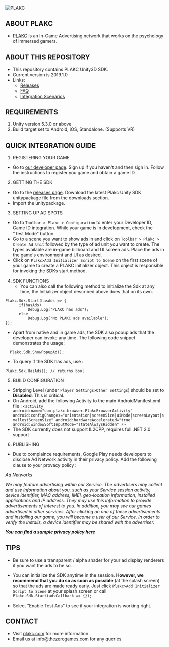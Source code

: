 ![PLAKC](http://plakc.ninja/images/plakc.png)

## ABOUT PLAKC
* [PLAKC](http://www.plakc.com) is an In-Game Advertising network that works on the psychology of immersed gamers.  

## ABOUT THIS REPOSITORY 
+ This repository contains PLAKC Unity3D SDK.
+ Current version is 2019.1.0  
+ Links:
    - [Releases](https://github.com/Plakc/plakc-unity/releases)  
    - [FAQ](https://github.com/Plakc/plakc-unity/wiki/FAQ)  
    - [Integration Scenarios](https://github.com/Plakc/plakc-unity/wiki/Integration-Scenarios)
    
## REQUIREMENTS ##
1. Unity version 5.3.0 or above    
2. Build target set to Android, iOS, Standalone. (Supports VR)  
  
## QUICK INTEGRATION GUIDE ##

1. REGISTERING YOUR GAME
  + Go to [our developer page](http://www.plakc.ninja). Sign up if you haven't and then sign in. Follow the instructions to register you game and obtain a game ID.
    
2. GETTING THE SDK
  + Go to the [releases page](https://github.com/Plakc/plakc-unity/releases/latest). Download the latest Plakc Unity SDK unitypackage file from the downloads section.  
  + Import the unitypackage.  
	
3. SETTING UP AD SPOTS
  + Go to `Toolbar > Plakc > Configuration` to enter your Developer ID, Game ID integration. While your game is in development, check the "Test Mode" button. 
  + Go to a scene you want to show ads in and click on `Toolbar > Plakc > Create Ad Unit` followed by the type of ad unit you want to create. The types available are in-game billboard and UI screen ads. Place the ads in the game's environment and UI as desired.
  + Click on `Plakc>Add Initializer Script to Scene` on the first scene of your game to create a PLAKC initializer object. This onject is responsible for invoking the SDKs start method.      	
  
4. SDK FUNCTIONS
    + You can also call the following method to initialize the Sdk at any time, the Initializer object described above does that on its own.  
  ```
  Plakc.Sdk.Start(hasAds => {
        if(hasAds)
            Debug.Log("PLAKC has ads");
        else
            Debug.Log("No PLAKC ads available");  
  });
  ``` 
  + Apart from native and in game ads, the SDK also popup ads that the developer can invoke any time. The following code snippet demonstrates the usage:  
  ```
    Plakc.Sdk.ShowPopupAd();
  ```
  + To query if the SDK has ads, use :  
  ```
  Plakc.Sdk.HasAds(); // returns bool
  ```
  
5. BUILD CONFIGURATION
  - Stripping Level (under `Player Settings>Other Settings`) should be set to **Disabled**. This is critical.  
  - On Android, add the following Activity to the main AndroidManifest.xml file : `<activity android:name="com.plakc.browser.PlakcBrowserActivity" android:configChanges="orientation|screenSize|uiMode|screenLayout|smallestScreenSize" android:hardwareAccelerated="true" android:windowSoftInputMode="stateAlwaysHidden" />`
  - The SDK currently does not support IL2CPP, requires full .NET 2.0 support  
  
6. PUBLISHING  
  - Due to complaince requirements, Google Play needs developers to disclose Ad Network activity in their privacy policy. Add the following clause to your provacy policy :
    
  _Ad Networks_  
    
  _We may feature advertising within our Service. The advertisers may collect and use information about you, such as your Service session activity, device identifier, MAC address, IMEI, geo-location information, installed applications and IP address. They may use this information to provide advertisements of interest to you. In addition, you may see our games advertised in other services. After clicking on one of these advertisements and installing our game, you will become a user of our Service. In order to verify the installs, a device identifier may be shared with the advertiser._

___You can find a sample privacy policy [here](https://github.com/Plakc/plakc-unity/wiki/Sample-Privacy-Policy)___
## TIPS ##

+ Be sure to use a transparent / alpha shader for your ad display renderers if you want the ads to be so.

+ You can initialize the SDK anytime in the session. **However, we recommend that you do so as soon as possible** (at the splash screen) so that the ads are made ready early. Just click `Plakc>Add Initializer Script to Scene` at your splash screen or call `Plakc.Sdk.Start(adsCallback => {});`  

+ Select "Enable Test Ads" to see if your integration is working right.  

<!--
+ Check out some [integration scenarios](https://github.com/Plakc/plakc-unity/wiki/Integration-Scenarios) for best practices on integrating PLAKC effectively.
-->

## CONTACT ##
* Visit [plakc.com](www.plakc.com) for more information
* Email us at info@thezerogames.com for any queries

